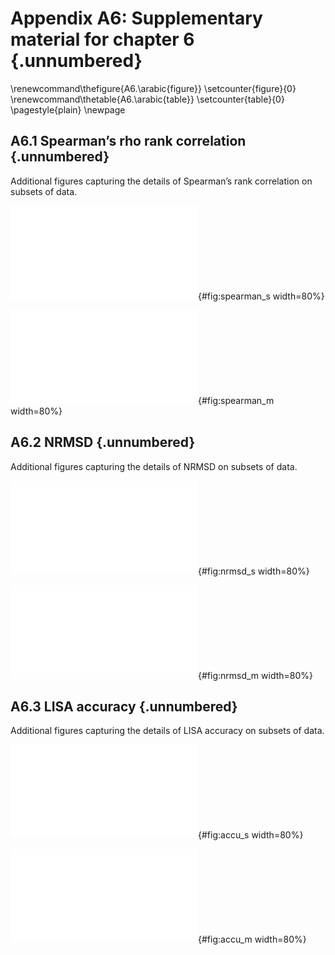 # Appendix A6: Supplementary material for chapter 6 {.unnumbered}

\renewcommand\thefigure{A6.\arabic{figure}}
\setcounter{figure}{0}
\renewcommand\thetable{A6.\arabic{table}}
\setcounter{table}{0}
\pagestyle{plain}
\newpage

## A6.1 Spearman’s rho rank correlation  {.unnumbered}

Additional figures capturing the details of Spearman’s rank correlation on subsets of data.

![Spearman’s rho rank correlation between cadastral values and each of the selected buffers of tessellation based on the single-building plots.](source/figures/ch6/spearman_single.pdf "Spearman’s rho rank correlation between cadastral and MT values"){#fig:spearman_s width=80%}

![Spearman’s rho rank correlation between cadastral values and each of the selected buffers of tessellation based on the multi-building plots.](source/figures/ch6/spearman_multi.pdf "Spearman’s rho rank correlation between cadastral and MT values"){#fig:spearman_m width=80%}

## A6.2 NRMSD  {.unnumbered}

Additional figures capturing the details of NRMSD on subsets of data.

![NRMSD of cadastral values and each of the selected buffers of tessellation based on the single-building plots.](source/figures/ch6/nrmsd_single.pdf "NRMSD of cadastral and MT values"){#fig:nrmsd_s width=80%}

![NRMSD of cadastral values and each of the selected buffers of tessellation based on the multi-building plots.](source/figures/ch6/nrmsd_multi.pdf "NRMSD of cadastral and MT values"){#fig:nrmsd_m width=80%}

## A6.3 LISA accuracy  {.unnumbered}

Additional figures capturing the details of LISA accuracy on subsets of data.

![LISA accuracy of cadastral values and each of the selected buffers of tessellation based on the single-building plots.](source/figures/ch6/accu_single.pdf "LISA accuracy of cadastral and MT values"){#fig:accu_s width=80%}

![LISA accuracy of cadastral values and each of the selected buffers of tessellation based on the multi-building plots.](source/figures/ch6/accu_multi.pdf "LISA accuracy of cadastral and MT values"){#fig:accu_m width=80%}
